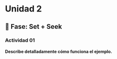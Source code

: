 # Unidad 2

## 🔎 Fase: Set + Seek

### Actividad 01
#### Describe detalladamente cómo funciona el ejemplo.
